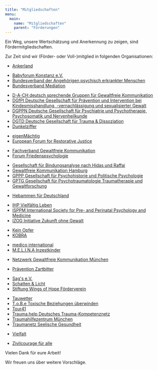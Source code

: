 ```yaml
---
title: "Mitgliedschaften"
menu:
  main:
    name: "Mitgliedschaften"
    parent: "Förderungen"
---
```


Ein Weg, unsere Wertschätzung und Anerkennung zu zeigen, sind Fördermitgliedschaften.

Zur Zeit sind wir (Förder- oder Voll-)mitglied in folgenden Organisationen:

 * [Ankerland](https://ankerland.de/)
 <!-- separator -->
 * [Babyforum Konstanz e.V.](https://www.babyforum-landkreis-konstanz.de/)
 * [Bundesverband der Angehörigen psychisch erkrankter Menschen](https://www.bapk.de/)
 * [Bundesverband Mediation](https://www.bmev.de/)
 <!-- separator -->
 * [D-A-CH deutsch sprechende Gruppen für Gewaltfreie Kommunikation](https://dach.gfk-info.de/)
 * [DGfPI Deutsche Gesellschaft für Prävention und Intervention bei Kindesmisshandlung, -vernachlässigung und sexualisierter Gewalt](https://dgfpi.de/)
 * [DGPPN Deutsche Gesellschaft für Psychiatrie und Psychotherapie, Psychosomatik und Nervenheilkunde](https://www.dgppn.de/)
 * [DGTD Deutsche Gesellschaft für Trauma & Dissoziation](https://www.dgtd.de/)
 * [Dunkelziffer](https://www.dunkelziffer.de/)
 <!-- separator -->
 * [eigenMächtig](https://www.eigenmaechtig.de/)
 * [European Forum for Restorative Justice](https://www.euforumrj.org/)
 <!-- separator -->
 * [Fachverband Gewaltfreie Kommunikation](https://www.fachverband-gfk.org/)
 * [Forum Friedenspsychologie](https://www.friedenspsychologie.de/)
 <!-- separator -->
 * [Gesellschaft für Bindungsanalyse nach Hidas und Raffai](https://www.bindungsanalyse.de/)
 * [Gewaltfreie Kommunikation Hamburg](https://www.verein-gewaltfreie-kommunikation.hamburg/)
 * [GPPP Gesellschaft für Psychohistorie und Politische Psychologie](https://psychohistorie.de/)
 * [GPTG Gesellschaft für Psychotraumatologie Traumatherapie und Gewaltforschung](https://www.gptg.eu/)
<!-- separator -->
 * [Hebammen für Deutschland](https://www.hebammenfuerdeutschland.de/)
<!-- separator -->
 * [IHP Vielfältig Leben](https://vielfaeltig-leben.com/)
 * [ISPPM International Society for Pre- and Perinatal Psychology and Medicine](https://isppm.ngo/)
 * [IZOG Initiative Zukunft ohne Gewalt](https://izog.de/)
 <!-- separator -->
 * [Kein Opfer](https://www.ko-ev.de/)
 * [KOBRA](https://www.kobra-ev.de/)
 <!-- separator -->
 * [medico international](https://www.medico.de/)
 * [M.E.L.I.N.A Inzestkinder](https://www.melinaev.de/)
 <!-- separator -->
 * [Netzwerk Gewaltfreie Kommunikation München](https://gewaltfrei-muenchen.de/)
 <!-- separator -->
 * [Prävention Zartbitter](https://praevention-zartbitter.de/)
 <!-- separator -->
 * [Sag's e.V.](https://www.sags-ev.de/)
 * [Schatten & Licht](https://www.schatten-und-licht.de/)
 * [Stiftung Wings of Hope Förderverein](https://wings-of-hope.de/)
 <!-- separator -->
 * [Tauwetter](https://www.tauwetter.de/)
 * [T.o.B.e Toxische Beziehungen überwinden](https://tobe-verein.de/)
 * [Tour41](https://tour41.net/)
 * [Trauma.help Deutsches Trauma-Kompetenznetz](https://trauma.help/)
 * [Traumahilfezentrum München](https://www.thzm.de/)
 * [Traumanetz Seelische Gesundheit](https://traumanetz-sachsen.de/)
 <!-- separator -->
 * [Vielfalt](https://www.vielfalt-info.de/)
 <!-- separator -->
 * [Zivilcourage für alle](https://zivilcourage-fuer-alle.de/)

Vielen Dank für eure Arbeit!

Wir freuen uns über weitere Vorschläge.
